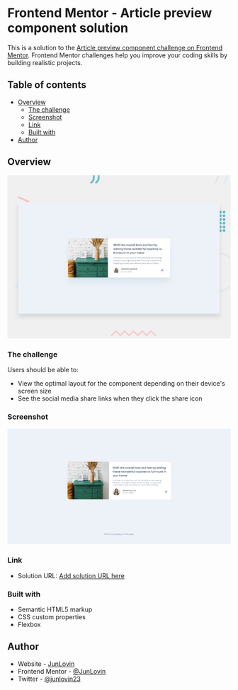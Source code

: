 # Frontend Mentor - Article preview component solution

This is a solution to the [Article preview component challenge on Frontend Mentor](https://www.frontendmentor.io/challenges/article-preview-component-dYBN_pYFT). Frontend Mentor challenges help you improve your coding skills by building realistic projects. 

## Table of contents

- [Overview](#overview)
  - [The challenge](#the-challenge)
  - [Screenshot](#screenshot)
  - [Link](#link)
  - [Built with](#built-with)
- [Author](#author)

## Overview

![](/design/desktop-preview.jpg)

### The challenge

Users should be able to:

- View the optimal layout for the component depending on their device's screen size
- See the social media share links when they click the share icon

### Screenshot

![alt text](design/screenshot.png)

### Link

- Solution URL: [Add solution URL here](https://junlovin.github.io/Article-Preview)

### Built with

- Semantic HTML5 markup
- CSS custom properties
- Flexbox

## Author

- Website - [JunLovin](https://junlovin.github.io/Mathias)
- Frontend Mentor - [@JunLovin](https://www.frontendmentor.io/profile/JunLovin)
- Twitter - [@junlovin23](https://www.twitter.com/junlovin23)